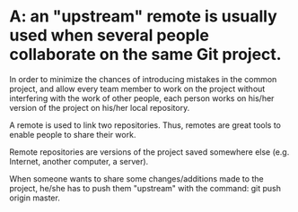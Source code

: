 # A: an "upstream" remote is usually used when several people collaborate on the same Git project.

In order to minimize the chances of introducing mistakes in the common project, and allow every team member to work on the project without interfering with the work of other people, each person works on his/her version of the project on his/her local repository.

A remote is used to link two repositories. Thus, remotes are great tools to enable people to share their work. 

Remote repositories are versions of the project saved somewhere else (e.g. Internet, another computer, a server).

When someone wants to share some changes/additions made to the project, he/she has to push them "upstream" with the command: git push origin master.
